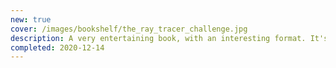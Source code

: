 ```yaml
---
new: true
cover: /images/bookshelf/the_ray_tracer_challenge.jpg
description: A very entertaining book, with an interesting format. It's my reference project to exercise a new programming language on (I've used it for Rust).
completed: 2020-12-14
---
```

